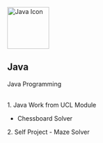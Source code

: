 <p align="left">
  <a href="http://github.com/jfdsr">
    <img src="https://cdn.iconscout.com/icon/free/png-256/java-23-225999.png" alt="Java Icon" width="96" height="96">
  </a>
  <h2 align="left">Java</h2>
  <p align="left">Java Programming</p>
  <br>1. Java Work from UCL Module
  <ul>
    <li>Chessboard Solver</li>
  </ul>
  2. Self Project - Maze Solver
</p>
